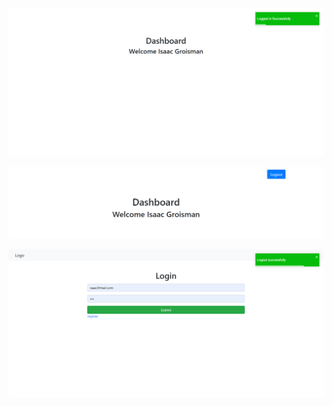 ![1](https://raw.githubusercontent.com/Grois333/react-jwt-auth/master/1.png)

![2](https://raw.githubusercontent.com/Grois333/react-jwt-auth/master/2.png)

![3](https://raw.githubusercontent.com/Grois333/react-jwt-auth/master/3.png)